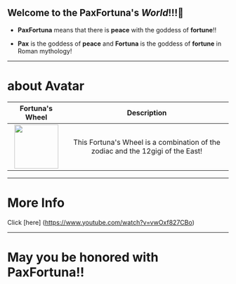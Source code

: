 ## Welcome to the **PaxFortuna**'s *World*!!!👋
* **PaxFortuna** means that there is **peace** with the goddess of **fortune**!!
- **Pax** is the goddess of **peace** and **Fortuna** is the goddess of **fortune** in Roman mythology!
___
# about Avatar
|Fortuna's Wheel|Description|
|:--:|:--:|
|<img src="https://avatars.githubusercontent.com/u/106506835?v=4" width="100">|This Fortuna's Wheel is a combination of the zodiac and the 12gigi of the East!|
___
# More Info
Click [here] (https://www.youtube.com/watch?v=vwOxf827CBo)
___
# May you be honored with PaxFortuna!!

<!--
**paxFortuna/paxFortuna** is a ✨ _special_ ✨ repository because its `README.md` (this file) appears on your GitHub profile.

Here are some ideas to get you started:

- 🔭 I’m currently working on ...
- 🌱 I’m currently learning ...
- 👯 I’m looking to collaborate on ...
- 🤔 I’m looking for help with ...
- 💬 Ask me about ...
- 📫 How to reach me: ...
- 😄 Pronouns: ...
- ⚡ Fun fact: ...
-->
